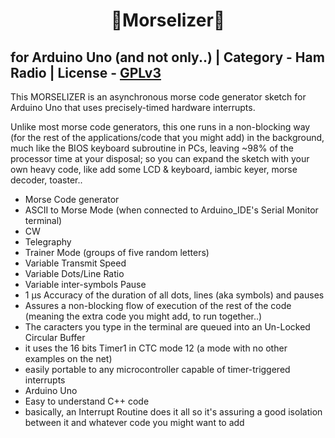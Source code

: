 <h1 align = "center">🌟Morselizer🌟</h1>

## **for Arduino Uno (and not only..) | Category - Ham Radio | License - [GPLv3](https://www.gnu.org/licenses/gpl-3.0.html)**

This MORSELIZER is an asynchronous morse code generator sketch for Arduino Uno 
that uses precisely-timed hardware interrupts.

Unlike most morse code generators, this one runs in a non-blocking way (for the rest of the applications/code that you might add) in the 
background, much like the BIOS keyboard subroutine in PCs, leaving ~98% of the 
processor time at your disposal; so you can expand the sketch with your own 
heavy code, like add some LCD & keyboard, iambic keyer, morse decoder, toaster..

- Morse Code generator
- ASCII to Morse Mode (when connected to Arduino_IDE's Serial Monitor terminal) 
- CW
- Telegraphy
- Trainer Mode (groups of five random letters)
- Variable Transmit Speed
- Variable Dots/Line Ratio
- Variable inter-symbols Pause
- 1 µs Accuracy of the duration of all dots, lines (aka symbols) and pauses
- Assures a non-blocking flow of execution of the rest of the code (meaning the extra code you might add, to run together..)
- The caracters you type in the terminal are queued into an Un-Locked Circular Buffer 
- it uses the 16 bits Timer1 in CTC mode 12 (a mode with no other examples on the net)
- easily portable to any microcontroller capable of timer-triggered interrupts
- Arduino Uno
- Easy to understand C++ code
- basically, an Interrupt Routine does it all so it's assuring a good isolation between it and whatever code you might want to add
